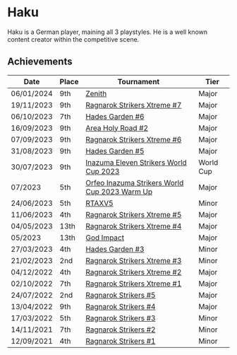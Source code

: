 # Haku

Haku is a German player, maining all 3 playstyles. 
He is a well known content creator within the competitive scene.

## Achievements

| Date | Place | Tournament | Tier |
| - | - | - | - |
| 06/01/2024 | 9th | [Zenith](/inapedia/tournaments/misc/zenith.md) | Major |
| 19/11/2023 | 9th | [Ragnarok Strikers Xtreme #7](/inapedia/tournaments/ragna/ragnax7.md) | Major |
| 06/10/2023 | 7th | [Hades Garden #6](/inapedia/tournaments/hg/hg6.md) | Major |
| 16/09/2023 | 9th | [Area Holy Road #2](/inapedia/tournaments/misc/holyroad2.md) | Major |
| 07/09/2023 | 9th | [Ragnarok Strikers Xtreme #6](/inapedia/tournaments/ragna/ragnax6.md) | Major |
| 31/08/2023 | 9th | [Hades Garden #5](/inapedia/tournaments/hg/hg5.md) | Major |
| 30/07/2023 | 9th | [Inazuma Eleven Strikers World Cup 2023](/inapedia/tournaments/worldcup23.md) | World Cup |
| 07/2023 | 5th | [Orfeo Inazuma Strikers World Cup 2023 Warm Up](/inapedia/tournaments/misc/orfeowc.md) | Major |
| 24/06/2023 | 5th | [RTAXV5](/inapedia/tournaments/rtaxv/rtaxv5.md) | Minor |
| 11/06/2023 | 4th | [Ragnarok Strikers Xtreme #5](/inapedia/tournaments/ragna/ragnax5.md) | Major |
| 04/05/2023 | 13th | [Ragnarok Strikers Xtreme #4](/inapedia/tournaments/ragna/ragnax4.md) | Major |
| 05/2023 | 13th | [God Impact](/inapedia/tournaments/misc/godimpact.md) | Major |
| 27/03/2023 | 4th | [Hades Garden #3](/inapedia/tournaments/hg/hg3.md) | Minor |
| 21/02/2023 | 2nd | [Ragnarok Strikers Xtreme #3](/inapedia/tournaments/ragna/ragnax3.md) | Minor |
| 04/12/2022 | 4th | [Ragnarok Strikers Xtreme #2](/inapedia/tournaments/ragna/ragnax2.md) | Major |
| 02/10/2022 | 7th | [Ragnarok Strikers Xtreme #1](/inapedia/tournaments/ragna/ragnax1.md) | Major |
| 24/07/2022 | 2nd | [Ragnarok Strikers #5](/inapedia/tournaments/ragna/ragna5.md) | Major |
| 13/04/2022 | 9th | [Ragnarok Strikers #4](/inapedia/tournaments/ragna/ragna4.md) | Major |
| 17/03/2022 | 5th | [Ragnarok Strikers #3](/inapedia/tournaments/ragna/ragna3.md) | Minor |
| 14/11/2021 | 7th | [Ragnarok Strikers #2](/inapedia/tournaments/ragna/ragna2.md) | Minor |
| 12/09/2021 | 4th | [Ragnarok Strikers #1](/inapedia/tournaments/ragna/ragna1.md) | Minor |
